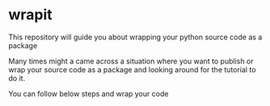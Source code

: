 # wrapit
This repository will guide you about wrapping your python source code as a package

Many times might a came across a situation where you want to publish or wrap your source code as a package and looking 
around for the tutorial to do it. 

You can follow below steps and wrap your code


